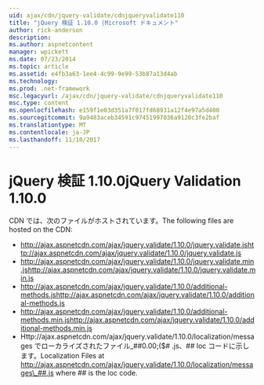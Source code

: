 ```yaml
---
uid: ajax/cdn/jquery-validate/cdnjqueryvalidate110
title: "jQuery 検証 1.10.0 |Microsoft ドキュメント"
author: rick-anderson
description: 
ms.author: aspnetcontent
manager: wpickett
ms.date: 07/23/2014
ms.topic: article
ms.assetid: e4fb3a63-1ee4-4c99-9e99-53b87a13d4ab
ms.technology: 
ms.prod: .net-framework
msc.legacyurl: /ajax/cdn/jquery-validate/cdnjqueryvalidate110
msc.type: content
ms.openlocfilehash: e159f1e03d351a7f017fd68931a12f4e97a5d400
ms.sourcegitcommit: 9a9483aceb34591c97451997036a9120c3fe2baf
ms.translationtype: MT
ms.contentlocale: ja-JP
ms.lasthandoff: 11/10/2017
---
```

<a name="jquery-validation-1100"></a><span data-ttu-id="e6f5b-102">jQuery 検証 1.10.0</span><span class="sxs-lookup"><span data-stu-id="e6f5b-102">jQuery Validation 1.10.0</span></span>
====================
<span data-ttu-id="e6f5b-103">CDN では、次のファイルがホストされています。</span><span class="sxs-lookup"><span data-stu-id="e6f5b-103">The following files are hosted on the CDN:</span></span>

- <span data-ttu-id="e6f5b-104">http://ajax.aspnetcdn.com/ajax/jquery.validate/1.10.0/jquery.validate.js</span><span class="sxs-lookup"><span data-stu-id="e6f5b-104">http://ajax.aspnetcdn.com/ajax/jquery.validate/1.10.0/jquery.validate.js</span></span>
- <span data-ttu-id="e6f5b-105">http://ajax.aspnetcdn.com/ajax/jquery.validate/1.10.0/jquery.validate.min.js</span><span class="sxs-lookup"><span data-stu-id="e6f5b-105">http://ajax.aspnetcdn.com/ajax/jquery.validate/1.10.0/jquery.validate.min.js</span></span>
- <span data-ttu-id="e6f5b-106">http://ajax.aspnetcdn.com/ajax/jquery.validate/1.10.0/additional-methods.js</span><span class="sxs-lookup"><span data-stu-id="e6f5b-106">http://ajax.aspnetcdn.com/ajax/jquery.validate/1.10.0/additional-methods.js</span></span>
- <span data-ttu-id="e6f5b-107">http://ajax.aspnetcdn.com/ajax/jquery.validate/1.10.0/additional-methods.min.js</span><span class="sxs-lookup"><span data-stu-id="e6f5b-107">http://ajax.aspnetcdn.com/ajax/jquery.validate/1.10.0/additional-methods.min.js</span></span>
- <span data-ttu-id="e6f5b-108">Http://ajax.aspnetcdn.com/ajax/jquery.validate/1.10.0/localization/messages でローカライズされたファイル\_##0.00;($# .js、## loc コードに示します。</span><span class="sxs-lookup"><span data-stu-id="e6f5b-108">Localization Files at http://ajax.aspnetcdn.com/ajax/jquery.validate/1.10.0/localization/messages\_##.js where ## is the loc code.</span></span>
